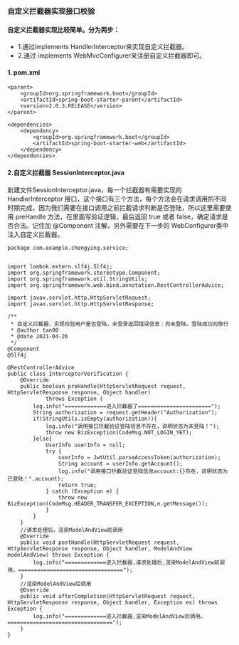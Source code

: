 ### 自定义拦截器实现接口校验

#### **自定义拦截器实现比较简单。分为两步：**

- 1.通过implements HandlerInterceptor来实现自定义拦截器。
- 2.通过 implements WebMvcConfigurer来注册自定义拦截器即可。



#### 1. pom.xml

```
<parent>
    <groupId>org.springframework.boot</groupId>
    <artifactId>spring-boot-starter-parent</artifactId>
    <version>2.0.3.RELEASE</version>
</parent>

<dependencies>
    <dependency> 
        <groupId>org.springframework.boot</groupId>
        <artifactId>spring-boot-starter-web</artifactId>
    </dependency>
</dependencies>
```

#### 2.自定义拦截器 SessionInterceptor.java

新建文件SessionInterceptor.java，每一个拦截器有需要实现的 HandlerInterceptor 接口，这个接口有三个方法，每个方法会在请求调用的不同时期完成，因为我们需要在接口调用之前拦截请求判断是否登陆，所以这里需要使用 preHandle 方法，在里面写验证逻辑，最后返回 true 或者 false，确定请求是否合法。记住加 @Component 注解，另外需要在下一步的 WebConfigurer类中注入自定义拦截器。

```
package com.example.chengying.service;


import lombok.extern.slf4j.Slf4j;
import org.springframework.stereotype.Component;
import org.springframework.util.StringUtils;
import org.springframework.web.bind.annotation.RestControllerAdvice;

import javax.servlet.http.HttpServletRequest;
import javax.servlet.http.HttpServletResponse;

/**
 * 自定义拦截器，实现校验用户是否登陆，未登录返回错误信息：尚未登陆。登陆成功则放行
 * @author tan90
 * @date 2021-04-26
 */
@Component
@Slf4j

@RestControllerAdvice
public class InterceptorVerification {
    @Override
    public boolean preHandle(HttpServletRequest request, HttpServletResponse response, Object handler)
            throws Exception {
        log.info("=============进入拦截器了=======================");
        String authorization = request.getHeader("Authorization");
        if(StringUtils.isEmpty(authorization)){
            log.info("调用接口拦截验证登陆信息不存在，说明状态为未登陆！");
            throw new BizException(CodeMsg.NOT_LOGIN_YET);
        }else{
            UserInfo userInfo = null;
            try {
                userInfo = JwtUtil.parseAccessToken(authorization);
                String account = userInfo.getAccount();
                log.info("调用接口拦截验证登陆信息account:{}存在，说明状态为已登陆！",account);
                return true;
            } catch (Exception e) {
                throw new BizException(CodeMsg.HEADER_TRANSFER_EXCEPTION,e.getMessage());
            }
        }
    }
    //请求处理后，渲染ModelAndView前调用
    @Override
    public void postHandle(HttpServletRequest request, HttpServletResponse response, Object handler, ModelAndView modelAndView) throws Exception {
        log.info("=============进入拦截器,请求处理后,渲染ModelAndView前调用。=================================");
    }
    //渲染ModelAndView后调用
    @Override
    public void afterCompletion(HttpServletRequest request, HttpServletResponse response, Object handler, Exception ex) throws Exception {
        log.info("=============进入拦截器,渲染ModelAndView后调用。=================================");
    }
}

```

